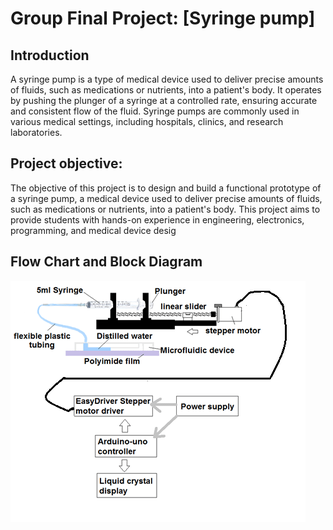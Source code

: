 # Group Final Project: [Syringe pump]
## Introduction
A syringe pump is a type of medical device used to deliver precise amounts of fluids, such as
medications or nutrients, into a patient's body. It operates by pushing the plunger of a syringe at a
controlled rate, ensuring accurate and consistent flow of the fluid. Syringe pumps are commonly
used in various medical settings, including hospitals, clinics, and research laboratories.
## Project objective:
The objective of this project is to design and build a functional prototype of a syringe pump,
a medical device used to deliver precise amounts of fluids, such as medications or nutrients,
into a patient's body. This project aims to provide students with hands-on experience in
engineering, electronics, programming, and medical device desig

## Flow Chart and Block Diagram
![Flow Chart](image.png)
